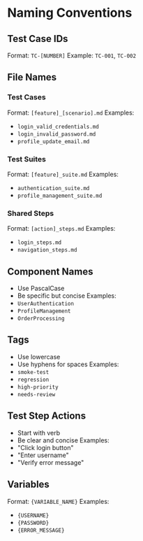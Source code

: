 # Naming Conventions

## Test Case IDs

Format: `TC-[NUMBER]`
Example: `TC-001`, `TC-002`

## File Names

### Test Cases
Format: `[feature]_[scenario].md`
Examples:
- `login_valid_credentials.md`
- `login_invalid_password.md`
- `profile_update_email.md`

### Test Suites
Format: `[feature]_suite.md`
Examples:
- `authentication_suite.md`
- `profile_management_suite.md`

### Shared Steps
Format: `[action]_steps.md`
Examples:
- `login_steps.md`
- `navigation_steps.md`

## Component Names
- Use PascalCase
- Be specific but concise
Examples:
- `UserAuthentication`
- `ProfileManagement`
- `OrderProcessing`

## Tags
- Use lowercase
- Use hyphens for spaces
Examples:
- `smoke-test`
- `regression`
- `high-priority`
- `needs-review`

## Test Step Actions
- Start with verb
- Be clear and concise
Examples:
- "Click login button"
- "Enter username"
- "Verify error message"

## Variables
Format: `{VARIABLE_NAME}`
Examples:
- `{USERNAME}`
- `{PASSWORD}`
- `{ERROR_MESSAGE}`
